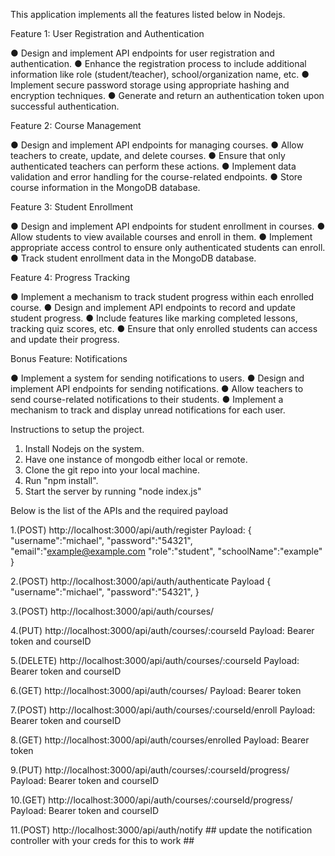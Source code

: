 This application implements all the features listed below in Nodejs.

Feature 1: User Registration and Authentication

● Design and implement API endpoints for user registration and authentication.
● Enhance the registration process to include additional information like role
(student/teacher), school/organization name, etc.
● Implement secure password storage using appropriate hashing and encryption
techniques.
● Generate and return an authentication token upon successful authentication.

Feature 2: Course Management

● Design and implement API endpoints for managing courses.
● Allow teachers to create, update, and delete courses.
● Ensure that only authenticated teachers can perform these actions.
● Implement data validation and error handling for the course-related endpoints.
● Store course information in the MongoDB database.

Feature 3: Student Enrollment

● Design and implement API endpoints for student enrollment in courses.
● Allow students to view available courses and enroll in them.
● Implement appropriate access control to ensure only authenticated students can enroll.
● Track student enrollment data in the MongoDB database.

Feature 4: Progress Tracking

● Implement a mechanism to track student progress within each enrolled course.
● Design and implement API endpoints to record and update student progress.
● Include features like marking completed lessons, tracking quiz scores, etc.
● Ensure that only enrolled students can access and update their progress.

Bonus Feature: Notifications

● Implement a system for sending notifications to users.
● Design and implement API endpoints for sending notifications.
● Allow teachers to send course-related notifications to their students.
● Implement a mechanism to track and display unread notifications for each user.

Instructions to setup the project.

1. Install Nodejs on the system.
2. Have one instance of mongodb either local or remote.
3. Clone the git repo into your local machine.
4. Run "npm install".
5. Start the server by running "node index.js"

Below is the list of the APIs and the required payload

1.(POST) http://localhost:3000/api/auth/register
Payload:
{
"username":"michael",
"password":"54321",
"email":"example@example.com
"role":"student",
"schoolName":"example"
}

2.(POST) http://localhost:3000/api/auth/authenticate
Payload
{
"username":"michael",
"password":"54321",
}

3.(POST) http://localhost:3000/api/auth/courses/

4.(PUT) http://localhost:3000/api/auth/courses/:courseId
Payload:
Bearer token and courseID

5.(DELETE) http://localhost:3000/api/auth/courses/:courseId
Payload:
Bearer token and courseID

6.(GET) http://localhost:3000/api/auth/courses/
Payload:
Bearer token

7.(POST) http://localhost:3000/api/auth/courses/:courseId/enroll
Payload:
Bearer token and courseID

8.(GET) http://localhost:3000/api/auth/courses/enrolled
Payload:
Bearer token

9.(PUT) http://localhost:3000/api/auth/courses/:courseId/progress/
Payload:
Bearer token and courseID

10.(GET) http://localhost:3000/api/auth/courses/:courseId/progress/
Payload:
Bearer token and courseID

11.(POST) http://localhost:3000/api/auth/notify ## update the notification controller with your creds for this to work ##
